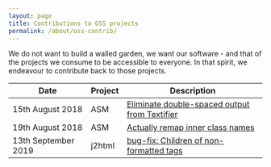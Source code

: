 ```yaml
---
layout: page
title: Contributions to OSS projects
permalink: /about/oss-contrib/
---
```


We do not want to build a walled garden, we want our software - and that of the projects
we consume to be accessible to everyone. In that spirit, we endeavour to contribute back
to those projects.

| Date                | Project | Description                                     |
| ------------------- | ------- | ----------------------------------------------- |
| 15th August 2018    | ASM     | [Eliminate double-spaced output from Textifier] |
| 19th August 2018    | ASM     | [Actually remap inner class names]              |
| 13th September 2019 | j2html  | [bug-fix: Children of non-formatted tags]       |

[Eliminate double-spaced output from Textifier]: https://gitlab.ow2.org/asm/asm/merge_requests/193
[Actually remap inner class names]: https://gitlab.ow2.org/asm/asm/merge_requests/194
[bug-fix: Children of non-formatted tags]: https://github.com/tipsy/j2html/pull/139
